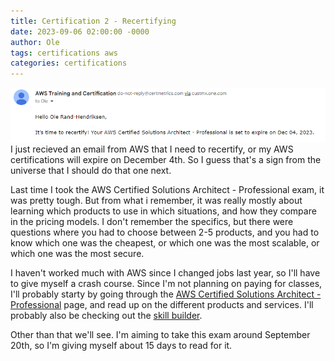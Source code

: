 ```yaml
---
title: Certification 2 - Recertifying
date: 2023-09-06 02:00:00 -0000
author: Ole
tags: certifications aws 
categories: certifications
---
```


![expiration warning](/assets/images/certification2/email.png)
I just recieved an email from AWS that I need to recertify, or my AWS certifications will expire on December 4th.
So I guess that's a sign from the universe that I should do that one next. 

Last time I took the AWS Certified Solutions Architect - Professional exam, it was pretty tough. But from what i remember, it was really mostly about learning which products to use in which situations, and how they compare in the pricing models. I don't remember the specifics, but there were questions where you had to choose between 2-5 products, and you had to know which one was the cheapest, or which one was the most scalable, or which one was the most secure.

I haven't worked much with AWS since I changed jobs last year, so I'll have to give myself a crash course.  Since I'm not planning on paying for classes, I'll probably starty by going through the [AWS Certified Solutions Architect - Professional](https://aws.amazon.com/certification/certified-solutions-architect-professional/) page, and read up on the different products and services.  I'll probably also be checking out the [skill builder](https://explore.skillbuilder.aws/learn).

Other than that we'll see. I'm aiming to take this exam around September 20th, so I'm giving myself about 15 days to read for it.